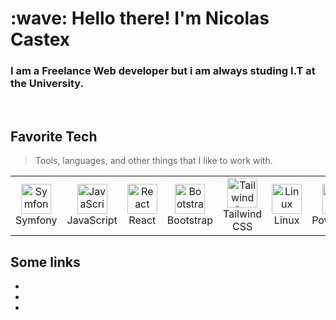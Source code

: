 <h1 align="left" id="macropower-title">:wave: Hello there! I'm Nicolas Castex</h1>
<h3 align="left">I am a Freelance Web developer but i am always studing I.T at the University.</h3>

<br>

<h2 align="left" id="macropower-tech">Favorite Tech</h2>

> Tools, languages, and other things that I like to work with.
<table>
  <tr>
    <td align="center" width="96">
      <a href="#macropower-tech">
        <img src="https://consultant-webdesigner.fr/wp-content/uploads/2016/12/Logo-Symfony2-e1478873913213.png" width="48" height="48" alt="Symfony" />
      </a>
      <br>Symfony
    </td>
    <td align="center" width="96">
      <a href="#macropower-tech">
        <img src="https://cdn-icons-png.flaticon.com/512/136/136530.png" width="48" height="48" alt="JavaScript" />
      </a>
      <br>JavaScript
    </td>
    <td align="center" width="96">
      <a href="#macropower-tech" >
        <img src="https://images.assetsdelivery.com/compings_v2/mo75/mo752103/mo75210300005.jpg" width="48" height="48" alt="React" />
      </a>
      <br>React
    </td>
    <td align="center" width="96">
      <a href="#macropower-tech">
        <img src="https://camo.githubusercontent.com/bec2c92468d081617cb3145a8f3d8103e268bca400f6169c3a68dc66e05c971e/68747470733a2f2f76352e676574626f6f7473747261702e636f6d2f646f63732f352e302f6173736574732f6272616e642f626f6f7473747261702d6c6f676f2d736861646f772e706e67" width="48" height="48" alt="Bootstrap" />
      </a>
      <br>Bootstrap
    </td>
    <td align="center" width="96">
      <a href="#macropower-tech">
        <img src="https://upload.wikimedia.org/wikipedia/commons/thumb/d/d5/Tailwind_CSS_Logo.svg/480px-Tailwind_CSS_Logo.svg.png" width="48" height="48" alt="Tailwind Css" />
      </a>
      <br>Tailwind CSS
    </td>
    <td align="center"  width="96">
      <a href="#macropower-tech">
        <img src="https://ih1.redbubble.net/image.738129642.6518/raf,750x1000,075,t,FFFFFF:97ab1c12de.jpg" width="48" height="48" alt="Linux" />
      </a>
      <br>Linux
    </td>
    <td align="center" width="96">
      <a href="#macropower-tech">
        <img src="https://raw.githubusercontent.com/PowerShell/PowerShell/master/assets/ps_black_128.svg" width="48" height="48" alt="Powershell" />
      </a>
      <br>Powershell
    </td>
    <td align="center"  width="96">
      <a href="#macropower-tech">
        <img src="https://img2.freepng.fr/20180803/bkf/kisspng-logo-mysql-database-phpmyadmin-mysql-digital-agency-maidenhead-web-agency-uk-5b6475c3513438.3209368415333104033326.jpg" width="48" height="48" alt="MySQL" />
      </a>
      <br>MySQL
    </td>
  </tr>
</table>

<h2 align="left">Some links</h2>

- [My GitLab]: https://gitlab.com/NexXry
- [My website]: https://vitrine.nicolas-castex.fr/ 
- [linkedin]: https://www.linkedin.com/in/nicolas-castex-b207421b0/
